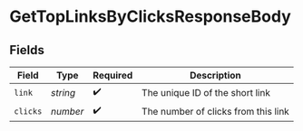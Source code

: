 # GetTopLinksByClicksResponseBody


## Fields

| Field                               | Type                                | Required                            | Description                         |
| ----------------------------------- | ----------------------------------- | ----------------------------------- | ----------------------------------- |
| `link`                              | *string*                            | :heavy_check_mark:                  | The unique ID of the short link     |
| `clicks`                            | *number*                            | :heavy_check_mark:                  | The number of clicks from this link |